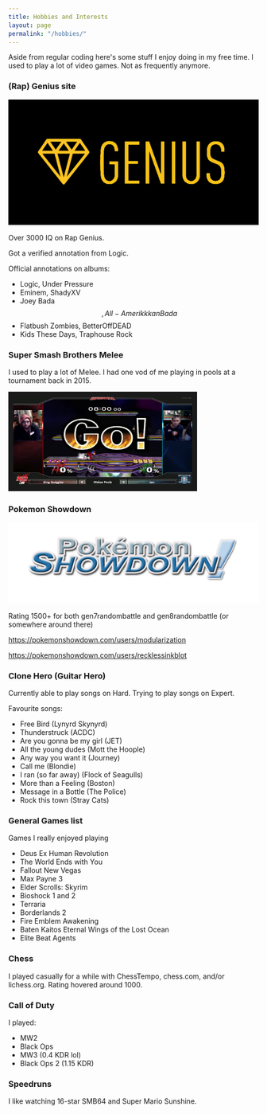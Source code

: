 ```yaml
---
title: Hobbies and Interests
layout: page
permalink: "/hobbies/"
---
```


Aside from regular coding here's some stuff I enjoy doing in my free time. I used to play a lot of video games. Not as frequently anymore.

### (Rap) Genius site

<img src="/hobbies/pictures/genius.png"/>

Over 3000 IQ on Rap Genius.

Got a verified annotation from Logic.

Official annotations on albums:
- Logic, Under Pressure
- Eminem, ShadyXV
- Joey Bada$$, All-Amerikkkan Bada$$
- Flatbush Zombies, BetterOffDEAD
- Kids These Days, Traphouse Rock

### Super Smash Brothers Melee

I used to play a lot of Melee. I had one vod of me playing in pools at a tournament back in 2015.

<a href="https://www.youtube.com/watch?v=vXZtGcuJQY0"><img src="maxresdefault.jpg"
alt="" width="360" height="180" border="10"/></a>

### Pokemon Showdown

<img src="/hobbies/pictures/showdown.png"/>

Rating 1500+ for both gen7randombattle and gen8randombattle (or somewhere around there)

https://pokemonshowdown.com/users/modularization

https://pokemonshowdown.com/users/recklessinkblot

### Clone Hero (Guitar Hero)

Currently able to play songs on Hard. Trying to play songs on Expert.

Favourite songs:
- Free Bird (Lynyrd Skynyrd)
- Thunderstruck (ACDC)
- Are you gonna be my girl (JET)
- All the young dudes (Mott the Hoople)
- Any way you want it (Journey)
- Call me (Blondie)
- I ran (so far away) (Flock of Seagulls)
- More than a Feeling (Boston)
- Message in a Bottle (The Police)
- Rock this town (Stray Cats)

### General Games list

Games I really enjoyed playing

- Deus Ex Human Revolution
- The World Ends with You
- Fallout New Vegas
- Max Payne 3
- Elder Scrolls: Skyrim
- Bioshock 1 and 2
- Terraria
- Borderlands 2
- Fire Emblem Awakening
- Baten Kaitos Eternal Wings of the Lost Ocean
- Elite Beat Agents

### Chess

I played casually for a while with ChessTempo, chess.com, and/or lichess.org. Rating hovered around 1000.

### Call of Duty

I played:
- MW2
- Black Ops
- MW3 (0.4 KDR lol)
- Black Ops 2 (1.15 KDR)

### Speedruns

I like watching 16-star SMB64 and Super Mario Sunshine.
